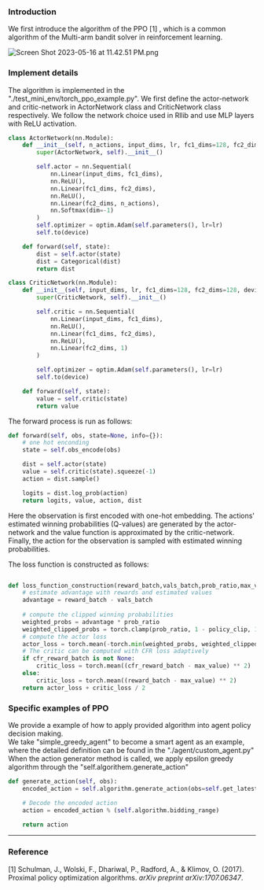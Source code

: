 ### Introduction 
We first introduce the algorithm of the PPO [1] , which is a common algorithm of the Multi-arm bandit solver in reinforcement learning.

![Screen Shot 2023-05-16 at 11.42.51 PM.png](https://intranetproxy.alipay.com/skylark/lark/0/2023/png/158408/1684305808109-b1c385cc-3e7a-43a8-9293-8b1640b52f90.png#clientId=u9d627278-ea4f-4&from=drop&id=IaCwq&originHeight=349&originWidth=776&originalType=binary&ratio=1&rotation=0&showTitle=false&size=84067&status=done&style=none&taskId=ud3e7a682-2e19-4b9c-92a5-c733b59907c&title=)

### Implement details 
The algorithm is implemented in the "./test_mini_env/torch_ppo_example.py". We first define the actor-network and critic-network in ActorNetwork class and CriticNetwork class respectively. We follow the network choice used in Rllib and use MLP layers with ReLU activation.<br />  
```python
class ActorNetwork(nn.Module):
    def __init__(self, n_actions, input_dims, lr, fc1_dims=128, fc2_dims=128, device='cpu'):
        super(ActorNetwork, self).__init__()

        self.actor = nn.Sequential(
            nn.Linear(input_dims, fc1_dims),
            nn.ReLU(),
            nn.Linear(fc1_dims, fc2_dims),
            nn.ReLU(),
            nn.Linear(fc2_dims, n_actions),
            nn.Softmax(dim=-1)
        )
        self.optimizer = optim.Adam(self.parameters(), lr=lr)
        self.to(device)

    def forward(self, state):
        dist = self.actor(state)
        dist = Categorical(dist)
        return dist

class CriticNetwork(nn.Module):
    def __init__(self, input_dims, lr, fc1_dims=128, fc2_dims=128, device='cpu'):
        super(CriticNetwork, self).__init__()

        self.critic = nn.Sequential(
            nn.Linear(input_dims, fc1_dims),
            nn.ReLU(),
            nn.Linear(fc1_dims, fc2_dims),
            nn.ReLU(),
            nn.Linear(fc2_dims, 1)
        )

        self.optimizer = optim.Adam(self.parameters(), lr=lr)
        self.to(device)

    def forward(self, state):
        value = self.critic(state)
        return value

```

The forward process is run as follows:
```python
def forward(self, obs, state=None, info={}):
    # one hot enconding
    state = self.obs_encode(obs)

    dist = self.actor(state)
    value = self.critic(state).squeeze(-1)
    action = dist.sample()

    logits = dist.log_prob(action)
    return logits, value, action, dist
```
Here the observation is first encoded with one-hot embedding. The actions' estimated winning probabilities (Q-values) are generated by the actor-network and the value function is approximated by the critic-network. Finally, the action for the observation is sampled with estimated winning probabilities.

The loss function is constructed as follows:
```python

def loss_function_construction(reward_batch,vals_batch,prob_ratio,max_value,cfr_reward_batch = None,policy_clip = 0.2):
    # estimate advantage with rewards and estimated values 
    advantage = reward_batch - vals_batch
    
    # compute the clipped winning probabilities
    weighted_probs = advantage * prob_ratio
    weighted_clipped_probs = torch.clamp(prob_ratio, 1 - policy_clip, 1 + policy_clip) * advantage
    # compute the actor loss
    actor_loss = torch.mean(-torch.min(weighted_probs, weighted_clipped_probs))
    # The critic can be computed with CFR loss adaptively
    if cfr_reward_batch is not None:
        critic_loss = torch.mean((cfr_reward_batch - max_value) ** 2)  
    else:
        critic_loss = torch.mean((reward_batch - max_value) ** 2)  
    return actor_loss + critic_loss / 2

```
### Specific examples of PPO
We provide a example of how to apply provided algorithm into agent policy decision making.<br />We take "simple_greedy_agent" to become a smart agent as an example, where the detailed definition can be found in the "./agent/custom_agent.py"<br />When the action generator method is called, we apply epsilon greedy algorithm through the "self.algorithem.generate_action"
```python
def generate_action(self, obs):
    encoded_action = self.algorithm.generate_action(obs=self.get_latest_true_value())

    # Decode the encoded action 
    action = encoded_action % (self.algorithm.bidding_range)

    return action
```



---

### Reference
[1] Schulman, J., Wolski, F., Dhariwal, P., Radford, A., & Klimov, O. (2017). Proximal policy optimization algorithms. _arXiv preprint arXiv:1707.06347_.
